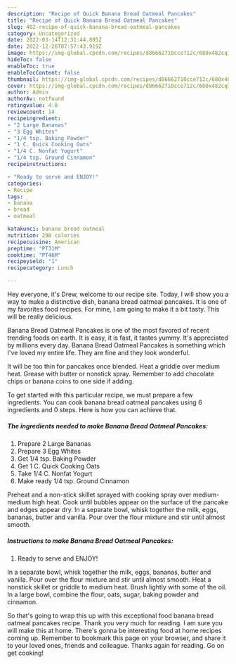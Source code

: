 ```yaml
---
description: "Recipe of Quick Banana Bread Oatmeal Pancakes"
title: "Recipe of Quick Banana Bread Oatmeal Pancakes"
slug: 402-recipe-of-quick-banana-bread-oatmeal-pancakes
category: Uncategorized
date: 2022-03-14T12:31:44.895Z
date: 2022-12-26T07:57:43.919Z
image: https://img-global.cpcdn.com/recipes/d86662710cce712c/680x482cq70/banana-bread-oatmeal-pancakes-recipe-main-photo.jpg
hideToc: false
enableToc: true
enableTocContent: false
thumbnail: https://img-global.cpcdn.com/recipes/d86662710cce712c/680x482cq70/banana-bread-oatmeal-pancakes-recipe-main-photo.jpg
cover: https://img-global.cpcdn.com/recipes/d86662710cce712c/680x482cq70/banana-bread-oatmeal-pancakes-recipe-main-photo.jpg
author: Admin
authorAv: notfound
ratingvalue: 4.8
reviewcount: 14
recipeingredient:
- "2 Large Bananas"
- "3 Egg Whites"
- "1/4 tsp. Baking Powder"
- "1 C. Quick Cooking Oats"
- "1/4 C. Nonfat Yogurt"
- "1/4 tsp. Ground Cinnamon"
recipeinstructions:

- "Ready to serve and ENJOY!"
categories:
- Recipe
tags:
- banana
- bread
- oatmeal

katakunci: banana bread oatmeal 
nutrition: 298 calories
recipecuisine: American
preptime: "PT31M"
cooktime: "PT46M"
recipeyield: "1"
recipecategory: Lunch

---
```



Hey everyone, it's Drew, welcome to our recipe site. Today, I will show you a way to make a distinctive dish, banana bread oatmeal pancakes. It is one of my favorites food recipes. For mine, I am going to make it a bit tasty. This will be really delicious.

Banana Bread Oatmeal Pancakes is one of the most favored of recent trending foods on earth. It is easy, it is fast, it tastes yummy. It's appreciated by millions every day. Banana Bread Oatmeal Pancakes is something which I've loved my entire life. They are fine and they look wonderful.

It will be too thin for pancakes once blended. Heat a griddle over medium heat. Grease with butter or nonstick spray. Remember to add chocolate chips or banana coins to one side if adding.


To get started with this particular recipe, we must prepare a few ingredients. You can cook banana bread oatmeal pancakes using 6 ingredients and 0 steps. Here is how you can achieve that.

<!--inarticleads1-->

##### The ingredients needed to make Banana Bread Oatmeal Pancakes:

1. Prepare 2 Large Bananas
1. Prepare 3 Egg Whites
1. Get 1/4 tsp. Baking Powder
1. Get 1 C. Quick Cooking Oats
1. Take 1/4 C. Nonfat Yogurt
1. Make ready 1/4 tsp. Ground Cinnamon


Preheat and a non-stick skillet sprayed with cooking spray over medium-medium high heat. Cook until bubbles appear on the surface of the pancake and edges appear dry. In a separate bowl, whisk together the milk, eggs, bananas, butter and vanilla. Pour over the flour mixture and stir until almost smooth. 

<!--inarticleads2-->

##### Instructions to make Banana Bread Oatmeal Pancakes:


1. Ready to serve and ENJOY!

In a separate bowl, whisk together the milk, eggs, bananas, butter and vanilla. Pour over the flour mixture and stir until almost smooth. Heat a nonstick skillet or griddle to medium heat. Brush lightly with some of the oil. In a large bowl, combine the flour, oats, sugar, baking powder and cinnamon. 

So that's going to wrap this up with this exceptional food banana bread oatmeal pancakes recipe. Thank you very much for reading. I am sure you will make this at home. There's gonna be interesting food at home recipes coming up. Remember to bookmark this page on your browser, and share it to your loved ones, friends and colleague. Thanks again for reading. Go on get cooking!
